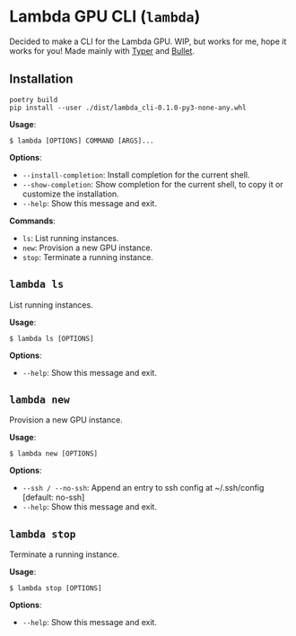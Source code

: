 # Lambda GPU CLI (`lambda`)

Decided to make a CLI for the Lambda GPU. WIP, but works for me, hope it works for you!
Made mainly with [Typer](https://github.com/tiangolo/typer) and [Bullet](https://github.com/bchao1/bullet).

## Installation

```
poetry build
pip install --user ./dist/lambda_cli-0.1.0-py3-none-any.whl
```

**Usage**:

```console
$ lambda [OPTIONS] COMMAND [ARGS]...
```

**Options**:

-   `--install-completion`: Install completion for the current shell.
-   `--show-completion`: Show completion for the current shell, to copy it or customize the installation.
-   `--help`: Show this message and exit.

**Commands**:

-   `ls`: List running instances.
-   `new`: Provision a new GPU instance.
-   `stop`: Terminate a running instance.

## `lambda ls`

List running instances.

**Usage**:

```console
$ lambda ls [OPTIONS]
```

**Options**:

-   `--help`: Show this message and exit.

## `lambda new`

Provision a new GPU instance.

**Usage**:

```console
$ lambda new [OPTIONS]
```

**Options**:

-   `--ssh / --no-ssh`: Append an entry to ssh config at ~/.ssh/config [default: no-ssh]
-   `--help`: Show this message and exit.

## `lambda stop`

Terminate a running instance.

**Usage**:

```console
$ lambda stop [OPTIONS]
```

**Options**:

-   `--help`: Show this message and exit.
